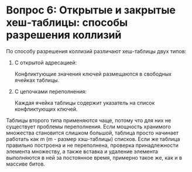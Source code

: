 # Вопрос 6: Открытые и закрытые хеш-таблицы: способы разрешения коллизий

По способу разрешения коллизий различают хеш-таблицы двух типов:

1. С открытой адресацией:

   Конфликтующие значения ключей размещаются в свободных ячейках таблицы.

2. С цепочками переполнения:

   Каждая ячейка таблицы содержит указатель на список конфликтующих ключей.

Таблицы второго типа применяются чаще, потому что для них не существует проблемы переполнения. Если мощность хранимого множества становится слишком большой, таблица просто начинает работать как m (m - размер хэш-таблицы) списков. Если же таблица правильно построена и не переполнена, проверка принадлежности элемента множеству, а также вставка и удаление элемента выполняются в ней за постоянное время, примерно такое же, как и в массиве битов.
